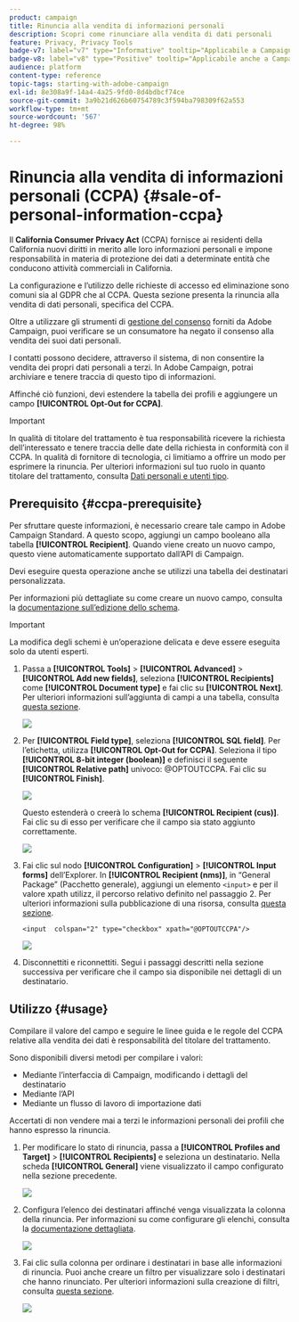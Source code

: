 ```yaml
---
product: campaign
title: Rinuncia alla vendita di informazioni personali
description: Scopri come rinunciare alla vendita di dati personali
feature: Privacy, Privacy Tools
badge-v7: label="v7" type="Informative" tooltip="Applicabile a Campaign Classic v7"
badge-v8: label="v8" type="Positive" tooltip="Applicabile anche a Campaign v8"
audience: platform
content-type: reference
topic-tags: starting-with-adobe-campaign
exl-id: 8e308a9f-14a4-4a25-9fd0-8d4bdbcf74ce
source-git-commit: 3a9b21d626b60754789c3f594ba798309f62a553
workflow-type: tm+mt
source-wordcount: '567'
ht-degree: 98%

---
```


# Rinuncia alla vendita di informazioni personali (CCPA) {#sale-of-personal-information-ccpa}



Il **California Consumer Privacy Act** (CCPA) fornisce ai residenti della California nuovi diritti in merito alle loro informazioni personali e impone responsabilità in materia di protezione dei dati a determinate entità che conducono attività commerciali in California.

La configurazione e l’utilizzo delle richieste di accesso ed eliminazione sono comuni sia al GDPR che al CCPA. Questa sezione presenta la rinuncia alla vendita di dati personali, specifica del CCPA.

Oltre a utilizzare gli strumenti di [gestione del consenso](privacy-management.md#consent-management) forniti da Adobe Campaign, puoi verificare se un consumatore ha negato il consenso alla vendita dei suoi dati personali.

I contatti possono decidere, attraverso il sistema, di non consentire la vendita dei propri dati personali a terzi. In Adobe Campaign, potrai archiviare e tenere traccia di questo tipo di informazioni.

Affinché ciò funzioni, devi estendere la tabella dei profili e aggiungere un campo **[!UICONTROL Opt-Out for CCPA]**.

>[!IMPORTANT]
>
>In qualità di titolare del trattamento è tua responsabilità ricevere la richiesta dell’interessato e tenere traccia delle date della richiesta in conformità con il CCPA. In qualità di fornitore di tecnologia, ci limitiamo a offrire un modo per esprimere la rinuncia. Per ulteriori informazioni sul tuo ruolo in quanto titolare del trattamento, consulta [Dati personali e utenti tipo](privacy-and-recommendations.md#personal-data).

## Prerequisito {#ccpa-prerequisite}

Per sfruttare queste informazioni, è necessario creare tale campo in Adobe Campaign Standard. A questo scopo, aggiungi un campo booleano alla tabella **[!UICONTROL Recipient]**. Quando viene creato un nuovo campo, questo viene automaticamente supportato dall’API di Campaign.

Devi eseguire questa operazione anche se utilizzi una tabella dei destinatari personalizzata.

Per informazioni più dettagliate su come creare un nuovo campo, consulta la [documentazione sull’edizione dello schema](../../configuration/using/about-schema-edition.md).

>[!IMPORTANT]
>
>La modifica degli schemi è un’operazione delicata e deve essere eseguita solo da utenti esperti.

1. Passa a **[!UICONTROL Tools]** > **[!UICONTROL Advanced]** > **[!UICONTROL Add new fields]**, seleziona **[!UICONTROL Recipients]** come **[!UICONTROL Document type]** e fai clic su **[!UICONTROL Next]**. Per ulteriori informazioni sull’aggiunta di campi a una tabella, consulta [questa sezione](../../configuration/using/new-field-wizard.md).

   ![](assets/privacy-ccpa-1.png)

1. Per **[!UICONTROL Field type]**, seleziona **[!UICONTROL SQL field]**. Per l’etichetta, utilizza **[!UICONTROL Opt-Out for CCPA]**. Seleziona il tipo **[!UICONTROL 8-bit integer (boolean)]** e definisci il seguente **[!UICONTROL Relative path]** univoco: @OPTOUTCCPA. Fai clic su **[!UICONTROL Finish]**.

   ![](assets/privacy-ccpa-2.png)

   Questo estenderà o creerà lo schema **[!UICONTROL Recipient (cus)]**. Fai clic su di esso per verificare che il campo sia stato aggiunto correttamente.

   ![](assets/privacy-ccpa-3.png)

1. Fai clic sul nodo **[!UICONTROL Configuration]** > **[!UICONTROL Input forms]** dell’Explorer. In **[!UICONTROL Recipient (nms)]**, in “General Package” (Pacchetto generale), aggiungi un elemento `<input>` e per il valore xpath utilizz, il percorso relativo definito nel passaggio 2. Per ulteriori informazioni sulla pubblicazione di una risorsa, consulta [questa sezione](../../configuration/using/identifying-a-form.md).

   ```
   <input  colspan="2" type="checkbox" xpath="@OPTOUTCCPA"/>
   ```

   ![](assets/privacy-ccpa-4.png)

1. Disconnettiti e riconnettiti. Segui i passaggi descritti nella sezione successiva per verificare che il campo sia disponibile nei dettagli di un destinatario.

## Utilizzo {#usage}

Compilare il valore del campo e seguire le linee guida e le regole del CCPA relative alla vendita dei dati è responsabilità del titolare del trattamento.

Sono disponibili diversi metodi per compilare i valori:

* Mediante l’interfaccia di Campaign, modificando i dettagli del destinatario
* Mediante l’API
* Mediante un flusso di lavoro di importazione dati

Accertati di non vendere mai a terzi le informazioni personali dei profili che hanno espresso la rinuncia.

1. Per modificare lo stato di rinuncia, passa a **[!UICONTROL Profiles and Target]** > **[!UICONTROL Recipients]** e seleziona un destinatario. Nella scheda **[!UICONTROL General]** viene visualizzato il campo configurato nella sezione precedente.

   ![](assets/privacy-ccpa-5.png)

1. Configura l’elenco dei destinatari affinché venga visualizzata la colonna della rinuncia. Per informazioni su come configurare gli elenchi, consulta la [documentazione dettagliata](../../platform/using/adobe-campaign-workspace.md#configuring-lists).

   ![](assets/privacy-ccpa-6.png)

1. Fai clic sulla colonna per ordinare i destinatari in base alle informazioni di rinuncia. Puoi anche creare un filtro per visualizzare solo i destinatari che hanno rinunciato. Per ulteriori informazioni sulla creazione di filtri, consulta [questa sezione](../../platform/using/creating-filters.md).

   ![](assets/privacy-ccpa-7.png)

